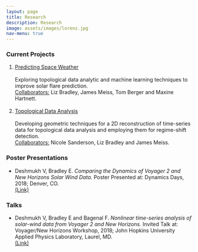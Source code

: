 ```yaml
---
layout: page 
title: Research 
description: Research 
image: assets/images/lorenz.jpg
nav-menu: true
---
```


<h3> Current Projects </h3>

<ol>
	
<li><u> Predicting Space Weather </u><br><br>
Exploring topological data analytic and machine learning techniques to improve solar flare prediction. <br>
<u>Collaborators:</u> Liz Bradley, James Meiss, Tom Berger and Maxine Hartnett. <br><br>
</li>
	
<li><u> Topological Data Analysis </u><br><br>
Developing geometric techniques for a 2D reconstruction of time-series data for topological data analysis and employing
them for regime-shift detection. <br>
<u>Collaborators:</u> Nicole Sanderson, Liz Bradley and James Meiss. <br>
</li>
	
</ol> 

<h3> Poster Presentations </h3>
<ul>
<li> Deshmukh V, Bradley E. <i>Comparing  the  Dynamics  of  Voyager  2  and  New  Horizons  Solar  Wind Data.</i> Poster Presented at: Dynamics Days, 2018; Denver, CO.
     <br> <a href="Presentations/Dynamics Days 2018.pptx">(Link)</a>
</li>
</ul>

<h3> Talks </h3>
<ul>
<li> Deshmukh V, Bradley E and Bagenal F. <i>Nonlinear time-series analysis of solar-wind data from Voyager 2 and New Horizons.</i> Invited Talk at: Voyager/New Horizons Workshop, 2018; John Hopkins University Applied Physics Laboratory, Laurel, MD. 
     <br> <a href="Presentations/2018 Heliophysics Workshop 10 min version.pptx">(Link)</a>
</li>
</ul>
